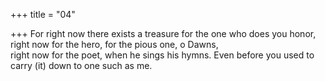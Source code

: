+++
title = "04"

+++
For right now there exists a treasure for the one who does you honor,  right now for the hero, for the pious one, o Dawns,  
right now for the poet, when he sings his hymns. Even before you used to  carry (it) down to one such as me.  